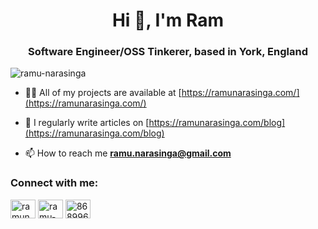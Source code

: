 <h1 align="center">Hi 👋, I'm Ram</h1>
<h3 align="center">Software Engineer/OSS Tinkerer, based in York, England</h3>

<p align="left"> <img src="https://komarev.com/ghpvc/?username=ramu-narasinga&label=Profile%20views&color=0e75b6&style=flat" alt="ramu-narasinga" /> </p>

- 👨‍💻 All of my projects are available at [https://ramunarasinga.com/](https://ramunarasinga.com/)

- 📝 I regularly write articles on [https://ramunarasinga.com/blog](https://ramunarasinga.com/blog)

- 📫 How to reach me **ramu.narasinga@gmail.com**

<h3 align="left">Connect with me:</h3>
<p align="left">
<a href="https://dev.to/ramunarasinga" target="blank"><img align="center" src="https://raw.githubusercontent.com/rahuldkjain/github-profile-readme-generator/master/src/images/icons/Social/devto.svg" alt="ramunarasinga" height="30" width="40" /></a>
<a href="https://linkedin.com/in/ramu-narasinga-189361128" target="blank"><img align="center" src="https://raw.githubusercontent.com/rahuldkjain/github-profile-readme-generator/master/src/images/icons/Social/linked-in-alt.svg" alt="ramu-narasinga-189361128" height="30" width="40" /></a>
<a href="https://stackoverflow.com/users/8689969/ramu-n" target="blank"><img align="center" src="https://raw.githubusercontent.com/rahuldkjain/github-profile-readme-generator/master/src/images/icons/Social/stack-overflow.svg" alt="8689969/ramu-n" height="30" width="40" /></a>
</p>
